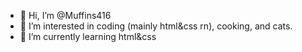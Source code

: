 - 👋 Hi, I’m @Muffins416
- 👀 I’m interested in coding (mainly html&css rn), cooking, and cats.
- 🌱 I’m currently learning html&css


<!---
Muffins416/Muffins416 is a ✨ special ✨ repository because its `README.md` (this file) appears on your GitHub profile.
You can click the Preview link to take a look at your changes.
--->
